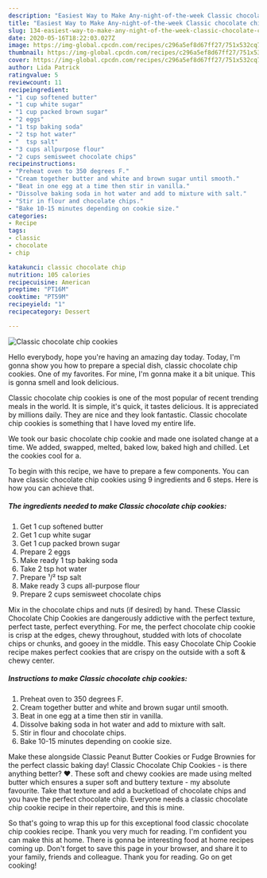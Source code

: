 ```yaml
---
description: "Easiest Way to Make Any-night-of-the-week Classic chocolate chip cookies"
title: "Easiest Way to Make Any-night-of-the-week Classic chocolate chip cookies"
slug: 134-easiest-way-to-make-any-night-of-the-week-classic-chocolate-chip-cookies
date: 2020-05-16T18:22:03.027Z
image: https://img-global.cpcdn.com/recipes/c296a5ef8d67ff27/751x532cq70/classic-chocolate-chip-cookies-recipe-main-photo.jpg
thumbnail: https://img-global.cpcdn.com/recipes/c296a5ef8d67ff27/751x532cq70/classic-chocolate-chip-cookies-recipe-main-photo.jpg
cover: https://img-global.cpcdn.com/recipes/c296a5ef8d67ff27/751x532cq70/classic-chocolate-chip-cookies-recipe-main-photo.jpg
author: Lida Patrick
ratingvalue: 5
reviewcount: 11
recipeingredient:
- "1 cup softened butter"
- "1 cup white sugar"
- "1 cup packed brown sugar"
- "2 eggs"
- "1 tsp baking soda"
- "2 tsp hot water"
- "  tsp salt"
- "3 cups allpurpose flour"
- "2 cups semisweet chocolate chips"
recipeinstructions:
- "Preheat oven to 350 degrees F."
- "Cream together butter and white and brown sugar until smooth."
- "Beat in one egg at a time then stir in vanilla."
- "Dissolve baking soda in hot water and add to mixture with salt."
- "Stir in flour and chocolate chips."
- "Bake 10-15 minutes depending on cookie size."
categories:
- Recipe
tags:
- classic
- chocolate
- chip

katakunci: classic chocolate chip 
nutrition: 105 calories
recipecuisine: American
preptime: "PT16M"
cooktime: "PT59M"
recipeyield: "1"
recipecategory: Dessert

---
```



![Classic chocolate chip cookies](https://img-global.cpcdn.com/recipes/c296a5ef8d67ff27/751x532cq70/classic-chocolate-chip-cookies-recipe-main-photo.jpg)

Hello everybody, hope you're having an amazing day today. Today, I'm gonna show you how to prepare a special dish, classic chocolate chip cookies. One of my favorites. For mine, I'm gonna make it a bit unique. This is gonna smell and look delicious.

Classic chocolate chip cookies is one of the most popular of recent trending meals in the world. It is simple, it's quick, it tastes delicious. It is appreciated by millions daily. They are nice and they look fantastic. Classic chocolate chip cookies is something that I have loved my entire life.

We took our basic chocolate chip cookie and made one isolated change at a time. We added, swapped, melted, baked low, baked high and chilled. Let the cookies cool for a.


To begin with this recipe, we have to prepare a few components. You can have classic chocolate chip cookies using 9 ingredients and 6 steps. Here is how you can achieve that.

<!--inarticleads1-->

##### The ingredients needed to make Classic chocolate chip cookies:

1. Get 1 cup softened butter
1. Get 1 cup white sugar
1. Get 1 cup packed brown sugar
1. Prepare 2 eggs
1. Make ready 1 tsp baking soda
1. Take 2 tsp hot water
1. Prepare  ¹/² tsp salt
1. Make ready 3 cups all-purpose flour
1. Prepare 2 cups semisweet chocolate chips


Mix in the chocolate chips and nuts (if desired) by hand. These Classic Chocolate Chip Cookies are dangerously addictive with the perfect texture, perfect taste, perfect everything. For me, the perfect chocolate chip cookie is crisp at the edges, chewy throughout, studded with lots of chocolate chips or chunks, and gooey in the middle. This easy Chocolate Chip Cookie recipe makes perfect cookies that are crispy on the outside with a soft &amp; chewy center. 

<!--inarticleads2-->

##### Instructions to make Classic chocolate chip cookies:

1. Preheat oven to 350 degrees F.
1. Cream together butter and white and brown sugar until smooth.
1. Beat in one egg at a time then stir in vanilla.
1. Dissolve baking soda in hot water and add to mixture with salt.
1. Stir in flour and chocolate chips.
1. Bake 10-15 minutes depending on cookie size.


Make these alongside Classic Peanut Butter Cookies or Fudge Brownies for the perfect classic baking day! Classic Chocolate Chip Cookies - is there anything better? ❤️. These soft and chewy cookies are made using melted butter which ensures a super soft and buttery texture - my absolute favourite. Take that texture and add a bucketload of chocolate chips and you have the perfect chocolate chip. Everyone needs a classic chocolate chip cookie recipe in their repertoire, and this is mine. 

So that's going to wrap this up for this exceptional food classic chocolate chip cookies recipe. Thank you very much for reading. I'm confident you can make this at home. There is gonna be interesting food at home recipes coming up. Don't forget to save this page in your browser, and share it to your family, friends and colleague. Thank you for reading. Go on get cooking!
